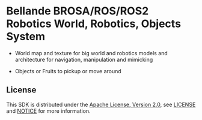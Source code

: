 # Bellande BROSA/ROS/ROS2 Robotics World, Robotics, Objects System

- World map and texture for big world and robotics models and architecture for navigation, manipulation and mimicking

- Objects or Fruits to pickup or move around 

## License
This SDK is distributed under the [Apache License, Version 2.0](https://www.apache.org/licenses/LICENSE-2.0), see [LICENSE](https://github.com/RonaldsonBellande/worlds_objects/blob/main/LICENSE) and [NOTICE](https://github.com/RonaldsonBellande/worlds_objects/blob/main/LICENSE) for more information.
